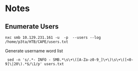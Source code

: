 # Notes

## Enumerate Users

```
nxc smb 10.129.231.161 -u  -p  --users --log /home/p3ta/HTB/CAPE/users.txt
```

Generate username word list

```
 sed -n 's/.*- INFO - SMB.*\s\+\([A-Za-z0-9_]\+\)\s\+\([<0-9]\|20\).*$/\1/p' users.txt
```
